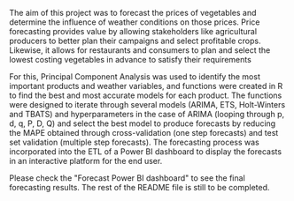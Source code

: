 The aim of this project was to forecast the prices of vegetables and determine the influence of weather conditions on those prices. Price forecasting provides value by allowing stakeholders like agricultural producers to better plan their campaigns and select profitable crops. Likewise, it allows for restaurants and consumers to plan and select the lowest costing vegetables in advance to satisfy their requirements

For this, Principal Component Analysis was used to identify the most important products and weather variables, and functions were created in R to find the best and most accurate models for each product. The functions were designed to iterate through several models (ARIMA, ETS, Holt-Winters and TBATS) and hyperparameters in the case of ARIMA (looping through p, d, q, P, D, Q) and select the best model to produce forecasts by reducing the MAPE obtained through cross-validation (one step forecasts) and test set validation (multiple step forecasts). The forecasting process was incorporated into the ETL of a Power BI dashboard to display the forecasts in an interactive platform for the end user. 

Please check the "Forecast Power BI dashboard" to see the final forecasting results. The rest of the README file is still to be completed.
